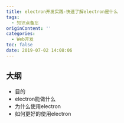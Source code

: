 ```yaml
---
title: electron开发实践-快速了解electron是什么
tags:
  - 知识点备忘
originContent: ''
categories:
  - Web开发
toc: false
date: 2019-07-02 14:08:06
---
```


## 大纲
- 目的
- electron能做什么
- 为什么使用electron
- 如何更好的使用electron